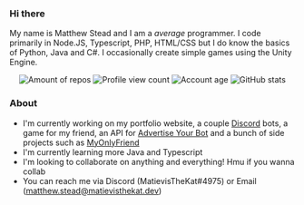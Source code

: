 ### Hi there

My name is Matthew Stead and I am a _average_ programmer. I code primarily in Node.JS, Typescript, PHP, HTML/CSS but I do know the basics of Python, Java and C#. I occasionally create simple games using the Unity Engine.

<p align="center">
  <img src="https://badges.pufler.dev/repos/MatievisTheKat" alt="Amount of repos" />
  <img src="https://github.com/antonkomarev/github-profile-views-counter" alt="Profile view count" />
  <img src="https://badges.pufler.dev/years/MatievisTheKat" alt="Account age" />
  <img src="https://github-readme-stats.vercel.app/api?username=MatievisTheKat&theme=dark" alt="GitHub stats" />
</p>

### About
- I'm currently working on my portfolio website, a couple [Discord](https://discord.com) bots, a game for my friend, an API for [Advertise Your Bot](https://ayblisting.com) and a bunch of side projects such as [MyOnlyFriend](https://github.com/MatievisTheKat/VirtualFriend)
- I'm currently learning more Java and Typescript
- I'm looking to collaborate on anything and everything! Hmu if you wanna collab
- You can reach me via Discord (MatievisTheKat#4975) or Email (matthew.stead@matievisthekat.dev)
